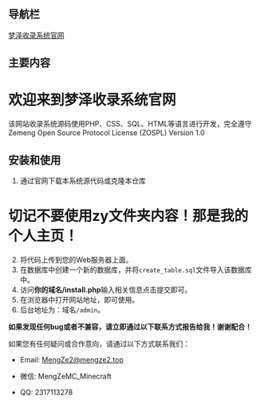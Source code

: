 ## 导航栏

[梦泽收录系统官网](https://mengzemc.github.io)

## 主要内容

# 欢迎来到梦泽收录系统官网

该网站收录系统源码使用PHP、CSS、SQL、HTML等语言进行开发，完全遵守Zemeng Open Source Protocol License (ZOSPL) Version 1.0

## 安装和使用

1. 通过官网下载本系统源代码或克隆本仓库
# 切记不要使用zy文件夹内容！那是我的个人主页！
2. 将代码上传到您的Web服务器上面。
3. 在数据库中创建一个新的数据库，并将`create_table.sql`文件导入该数据库中。
4. 访问**你的域名/install.php**输入相关信息点击提交即可。
5. 在浏览器中打开网站地址，即可使用。
6. 后台地址为：域名`/admin`。

**如果发现任何bug或者不兼容，请立即通过以下联系方式报告给我！谢谢配合！**

如果您有任何疑问或合作意向，请通过以下方式联系我们：

- Email: MengZe2@mengze2.top
- 微信: MengZeMC_Minecraft
- QQ: 2317113278


  [1]: https://1drv.ms/u/s!ArZFFCkF7-32gQ2kCtaKvziNiB6L
  [2]: https://drive.google.com/file/d/1-A5TPmwOnZl7Be0BBA-LPYtzXn8752F7/view?usp=drivesdk